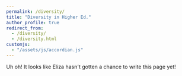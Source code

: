 ```yaml
---
permalink: /diversity/
title: "Diversity in Higher Ed."
author_profile: true
redirect_from: 
  - /diversity/
  - /diversity.html
customjs:
  - "/assets/js/accordian.js"
---
```


Uh oh! It looks like Eliza hasn't gotten a chance to write this page yet!